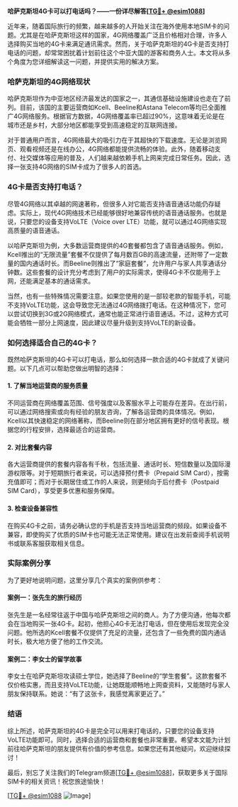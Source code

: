 **哈萨克斯坦4G卡可以打电话吗？——一份详尽解答[[TG💪+ @esim1088](https://t.me/s/esim1088)]**

近年来，随着国际旅行的频繁，越来越多的人开始关注在海外使用本地SIM卡的问题。尤其是在哈萨克斯坦这样的国家，4G网络覆盖广泛且价格相对合理，许多人选择购买当地的4G卡来满足通讯需求。然而，关于哈萨克斯坦的4G卡是否支持打电话的问题，却常常困扰着计划前往这个中亚大国的游客和商务人士。本文将从多个角度为您详细解读这一问题，并提供实用的解决方案。

### 哈萨克斯坦的4G网络现状

哈萨克斯坦作为中亚地区经济最发达的国家之一，其通信基础设施建设也走在了前列。目前，该国的主要运营商如Kcell、Beeline和Astana Telecom等均已全面推广4G网络服务。根据官方数据，4G网络覆盖率已超过90%，这意味着无论是在城市还是乡村，大部分地区都能享受到高速稳定的互联网连接。

对于普通用户而言，4G网络最大的吸引力在于其超快的下载速度。无论是浏览网页、观看视频还是在线办公，4G网络都能提供流畅的体验。此外，随着移动支付、社交媒体等应用的普及，人们越来越依赖手机上网来完成日常任务。因此，选择一张支持4G网络的SIM卡成为了很多人的首选。

### 4G卡是否支持打电话？

尽管4G网络以其卓越的网速著称，但很多人对它能否支持语音通话功能仍存疑虑。实际上，现代4G网络技术已经能够很好地兼容传统的语音通话服务。也就是说，只要您的设备支持VoLTE（Voice over LTE）功能，就可以通过4G网络实现高质量的语音通话。

以哈萨克斯坦为例，大多数运营商提供的4G套餐都包含了语音通话服务。例如，Kcell推出的“无限流量”套餐不仅提供了每月数百GB的高速流量，还附带了一定数量的国内通话时长。而Beeline则推出了“家庭套餐”，允许用户与家人共享通话分钟数。这些套餐的设计充分考虑到了用户的实际需求，使得4G卡不仅能用于上网，还能满足基本的通话需求。

当然，也有一些特殊情况需要注意。如果您使用的是一部较老款的智能手机，可能不支持VoLTE功能，这会导致您无法通过4G网络拨打电话。在这种情况下，您可以尝试切换到3G或2G网络模式，通常也能正常进行语音通话。不过，这种方式可能会牺牲一部分上网速度，因此建议尽量升级到支持VoLTE的新设备。

### 如何选择适合自己的4G卡？

既然哈萨克斯坦的4G卡可以打电话，那么如何选择一款合适的4G卡就成了关键问题。以下几点可以帮助您做出明智的选择：

#### 1. **了解当地运营商的服务质量**
   不同运营商在网络覆盖范围、信号强度以及客服水平上可能存在差异。在出行前，可以通过网络搜索或向有经验的朋友咨询，了解各运营商的具体情况。例如，Kcell以其快速稳定的网络著称，而Beeline则在部分地区拥有更好的信号表现。根据您的行程安排，选择最适合的运营商。

#### 2. **对比套餐内容**
   各大运营商提供的套餐内容各有千秋，包括流量、通话时长、短信数量以及国际漫游权限等。对于短期旅行者来说，可以选择预付费卡（Prepaid SIM Card），按需充值即可；而对于长期居住或工作的人来说，则更倾向于后付费卡（Postpaid SIM Card），享受更多优惠和服务保障。

#### 3. **检查设备兼容性**
   在购买4G卡之前，请务必确认您的手机是否支持当地运营商的频段。如果设备不兼容，即使购买了优质的SIM卡也可能无法正常使用。建议在出发前查阅手机说明书或联系客服获取相关信息。

### 实际案例分享

为了更好地说明问题，这里分享几个真实的案例供参考：

#### 案例一：张先生的旅行经历
张先生是一名经常往返于中国与哈萨克斯坦之间的商人。为了方便沟通，他每次都会在当地购买一张4G卡。起初，他担心4G卡无法打电话，但在使用后发现完全没问题。他所选的Kcell套餐不仅提供了充足的流量，还包含了一些免费的国内通话时长，极大地方便了他的工作交流。

#### 案例二：李女士的留学故事
李女士在哈萨克斯坦攻读硕士学位，她选择了Beeline的“学生套餐”。这款套餐不仅价格实惠，而且支持VoLTE功能，让她既能顺畅地上网查资料，又能随时与家人朋友保持联系。她说：“有了这张卡，我感觉离家更近了。”

### 结语

综上所述，哈萨克斯坦的4G卡是完全可以用来打电话的，只要您的设备支持VoLTE功能即可。同时，选择合适的运营商和套餐也非常重要。希望本文能为计划前往哈萨克斯坦的朋友提供有价值的参考信息。如果您还有其他疑问，欢迎继续探讨！

最后，别忘了关注我们的Telegram频道[[TG💪+ @esim1088](https://t.me/s/esim1088)]，获取更多关于国际SIM卡的相关资讯！祝您旅途愉快！

[[TG💪+ @esim1088](https://t.me/s/esim1088) ![Image](https://i.postimg.cc/4NQfJmqS/Snipaste-2025-05-13-00-14-12.png)]